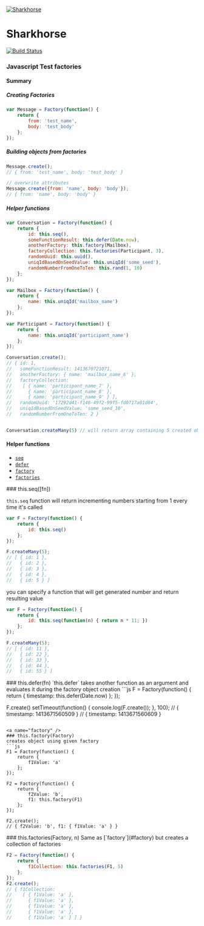 [![Sharkhorse](https://raw.githubusercontent.com/dmitriiabramov/sharkhorse/master/shark-horse.jpg)](https://raw.githubusercontent.com/dmitriiabramov/sharkhorse/master/shark-horse.jpg)
# Sharkhorse

[![Build Status](https://travis-ci.org/dmitriiabramov/sharkhorse.svg?branch=master)](https://travis-ci.org/dmitriiabramov/sharkhorse)

### Javascript Test factories

#### Summary

##### Creating Factories

```js
var Message = Factory(function() {
    return {
        from: 'test_name',
        body: 'test_body'
    };
});
```

##### Building objects from factories

```js
Message.create();
// { from: 'test_name', body: 'test_body' }

// overwrite attributes
Message.create({from: 'name', body: 'body'});
// { from: 'name', body: 'body' }
```

##### Helper functions

```js
var Conversation = Factory(function() {
    return {
        id: this.seq(),
        someFunctionResult: this.defer(Date.now),
        anotherFactory: this.factory(Mailbox),
        factoryCollection: this.factories(Participant, 3),
        randomUuid: this.uuid(),
        uniqIdBasedOnSeedValue: this.uniqId('some_seed'),
        randomNumberFromOneToTen: this.rand(1, 10)
    };
});

var Mailbox = Factory(function() {
    return {
        name: this.uniqId('mailbox_name')
    };
});

var Participant = Factory(function() {
    return {
        name: this.uniqId('participant_name')
    };
});

Conversation.create();
// { id: 1,
//   someFunctionResult: 1413670721071,
//   anotherFactory: { name: 'mailbox_name_6' },
//   factoryCollection:
//    [ { name: 'participant_name_7' },
//      { name: 'participant_name_8' },
//      { name: 'participant_name_9' } ],
//   randomUuid: '17292d41-f146-49f2-99f5-fd0717a01d84',
//   uniqIdBasedOnSeedValue: 'some_seed_10',
//   randomNumberFromOneToTen: 2 }


Conversation.createMany(5) // will return array containing 5 created objects
```

#### Helper functions

- [`seq`](#seq)
- [`defer`](#defer)
- [`factory`](#factory)
- [`factories`](#factories)

<a name="seq" />
### this.seq([fn])

`this.seq` function will return incrementing numbers starting from 1 every time it's called

```js
var F = Factory(function() {
    return {
        id: this.seq()
    };
});

F.createMany(5);
// [ { id: 1 },
//   { id: 2 },
//   { id: 3 },
//   { id: 4 },
//   { id: 5 } ]

```

you can specify a function that will get generated number and return resulting value
```js
var F = Factory(function() {
    return {
        id: this.seq(function(n) { return n * 11; })
    };
});

F.createMany(5);
// [ { id: 11 },
//   { id: 22 },
//   { id: 33 },
//   { id: 44 },
//   { id: 55 } ]
```

<a name="defer" />
### this.defer(fn)
`this.defer` takes another function as an argument and evaluates it during the factory object creation
```js
F = Factory(function() {
    return {
        timestamp: this.defer(Date.now)
    };
});

F.create()
setTimeout(function() { console.log(F.create()); }, 100);
// { timestamp: 1413671560509 }
// { timestamp: 1413671560609 }
```

<a name="factory" />
### this.factory(Factory)
creates object using given factory
```js
F1 = Factory(function() {
    return {
        f1Value: 'a'
    };
});

F2 = Factory(function() {
    return {
        f2Value: 'b',
        f1: this.factory(F1)
    };
});

F2.create();
// { f2Value: 'b', f1: { f1Value: 'a' } }

```

<a name="factories" />
### this.factories(Factory, n)
Same as [`factory`](#factory) but creates a collection of factories

```js
F2 = Factory(function() {
    return {
        f1Collection: this.factories(F1, 5)
    };
});
F2.create();
// { f1Collection:
//    [ { f1Value: 'a' },
//      { f1Value: 'a' },
//      { f1Value: 'a' },
//      { f1Value: 'a' },
//      { f1Value: 'a' } ] }
```

